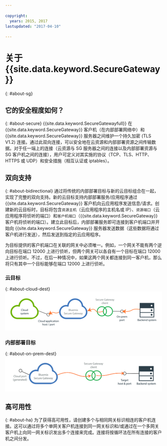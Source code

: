 ```yaml
---

copyright:
  years: 2015, 2017
lastupdated: "2017-04-10"

---
```


# 关于 {{site.data.keyword.SecureGateway}}
{: #about-sg}

## 它的安全程度如何？
{: #about-secure}
{{site.data.keyword.SecureGatewayfull}} 在 {{site.data.keyword.SecureGateway}} 客户机（在内部部署网络中）和 {{site.data.keyword.SecureGateway}} 服务器之间维护一个持久加密 (TLS V1.2) 连接。通过此双向连接，可以安全地在云资源和内部部署资源之间传输数据。对于任一端上的连接（云资源与 SG 服务器之间的连接以及内部部署资源与 SG 客户机之间的连接），用户可定义对其实施的协议（TCP、TLS、HTTP、HTTPS 或 UDP）和安全措施（相互认证或 iptables）。  

## 双向支持
{: #about-bidirectional}
通过将传统的内部部署目标与新的云目标组合在一起，实现了完整的双向支持。新的云目标支持内部部署服务/应用程序通过 {{site.data.keyword.SecureGateway}} 客户机向云应用程序发送信息/请求。创建新的云目标时，目标将包含`资源主机`（云应用程序的主机名或 IP）、`资源端口`（云应用程序将侦听的端口）和`客户机端口`（{{site.data.keyword.SecureGateway}} 客户机将侦听的端口）。建立此目标后，内部部署服务即可连接到客户机端口并开始向 {{site.data.keyword.SecureGateway}} 服务器发送数据（这些数据将通过客户机进行发送），然后发送到指定的云应用程序。

为目标提供的客户机端口在关联的网关中必须唯一。例如，一个网关不能有两个逆向目标在端口 12000 上进行侦听，但两个网关可以各自有一个目标在端口 12000 上进行侦听。不过，在后一种情况中，如果这两个网关都连接到同一客户机，那么将只有其中一个目标能够在端口 12000 上进行侦听。

### 云目标
{: #about-cloud-dest}
![云目标](./images/reverseDestination.png?raw=true "云目标")

### 内部部署目标
{: #about-on-prem-dest}
![内部部署目标](./images/onPremDestination.png?raw=true "内部部署目标")

## 高可用性
{: #about-ha}
为了获得高可用性，请创建多个与相同网关标识相连的客户机连接。这可以通过将多个单网关客户机连接到同一网关标识和/或通过在一个多网关客户机上向同一网关标识发出多个连接来完成。连接将按循环法在所有连接的客户机之间分发。
